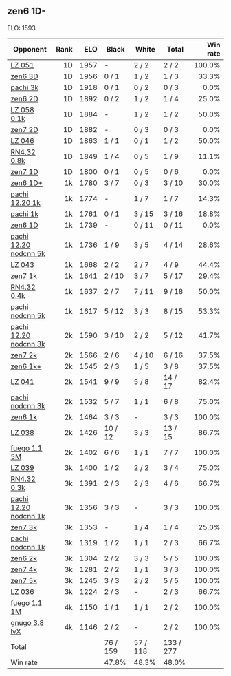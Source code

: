 ## zen6 1D- ##

ELO: 1593

Opponent | Rank | ELO | Black | White | Total | Win rate
---------|-----:|----:|-------|-------|-------|-------:
[LZ 051](LZ%20051.md) | 1D | 1957 | - | 2 / 2 | 2 / 2 | 100.0%
[zen6 3D](zen6%203D.md) | 1D | 1956 | 0 / 1 | 1 / 2 | 1 / 3 | 33.3%
[pachi 3k](pachi%203k.md) | 1D | 1918 | 0 / 1 | 0 / 2 | 0 / 3 | 0.0%
[zen6 2D](zen6%202D.md) | 1D | 1892 | 0 / 2 | 1 / 2 | 1 / 4 | 25.0%
[LZ 058 0.1k](LZ%20058%200.1k.md) | 1D | 1884 | - | 1 / 2 | 1 / 2 | 50.0%
[zen7 2D](zen7%202D.md) | 1D | 1882 | - | 0 / 3 | 0 / 3 | 0.0%
[LZ 046](LZ%20046.md) | 1D | 1863 | 1 / 1 | 0 / 1 | 1 / 2 | 50.0%
[RN4.32 0.8k](RN4.32%200.8k.md) | 1D | 1849 | 1 / 4 | 0 / 5 | 1 / 9 | 11.1%
[zen7 1D](zen7%201D.md) | 1D | 1800 | 0 / 1 | 0 / 5 | 0 / 6 | 0.0%
[zen6 1D+](zen6%201D+.md) | 1k | 1780 | 3 / 7 | 0 / 3 | 3 / 10 | 30.0%
[pachi 12.20 1k](pachi%2012.20%201k.md) | 1k | 1774 | - | 1 / 7 | 1 / 7 | 14.3%
[pachi 1k](pachi%201k.md) | 1k | 1761 | 0 / 1 | 3 / 15 | 3 / 16 | 18.8%
[zen6 1D](zen6%201D.md) | 1k | 1739 | - | 0 / 11 | 0 / 11 | 0.0%
[pachi 12.20 nodcnn 5k](pachi%2012.20%20nodcnn%205k.md) | 1k | 1736 | 1 / 9 | 3 / 5 | 4 / 14 | 28.6%
[LZ 043](LZ%20043.md) | 1k | 1668 | 2 / 2 | 2 / 7 | 4 / 9 | 44.4%
[zen7 1k](zen7%201k.md) | 1k | 1641 | 2 / 10 | 3 / 7 | 5 / 17 | 29.4%
[RN4.32 0.4k](RN4.32%200.4k.md) | 1k | 1637 | 2 / 7 | 7 / 11 | 9 / 18 | 50.0%
[pachi nodcnn 5k](pachi%20nodcnn%205k.md) | 1k | 1617 | 5 / 12 | 3 / 3 | 8 / 15 | 53.3%
[pachi 12.20 nodcnn 3k](pachi%2012.20%20nodcnn%203k.md) | 2k | 1590 | 3 / 10 | 2 / 2 | 5 / 12 | 41.7%
[zen7 2k](zen7%202k.md) | 2k | 1566 | 2 / 6 | 4 / 10 | 6 / 16 | 37.5%
[zen6 1k+](zen6%201k+.md) | 2k | 1545 | 2 / 3 | 1 / 5 | 3 / 8 | 37.5%
[LZ 041](LZ%20041.md) | 2k | 1541 | 9 / 9 | 5 / 8 | 14 / 17 | 82.4%
[pachi nodcnn 3k](pachi%20nodcnn%203k.md) | 2k | 1532 | 5 / 7 | 1 / 1 | 6 / 8 | 75.0%
[zen6 1k](zen6%201k.md) | 2k | 1464 | 3 / 3 | - | 3 / 3 | 100.0%
[LZ 038](LZ%20038.md) | 2k | 1426 | 10 / 12 | 3 / 3 | 13 / 15 | 86.7%
[fuego 1.1 5M](fuego%201.1%205M.md) | 2k | 1402 | 6 / 6 | 1 / 1 | 7 / 7 | 100.0%
[LZ 039](LZ%20039.md) | 3k | 1400 | 1 / 2 | 2 / 2 | 3 / 4 | 75.0%
[RN4.32 0.3k](RN4.32%200.3k.md) | 3k | 1391 | 2 / 3 | 2 / 3 | 4 / 6 | 66.7%
[pachi 12.20 nodcnn 1k](pachi%2012.20%20nodcnn%201k.md) | 3k | 1356 | 3 / 3 | - | 3 / 3 | 100.0%
[zen7 3k](zen7%203k.md) | 3k | 1353 | - | 1 / 4 | 1 / 4 | 25.0%
[pachi nodcnn 1k](pachi%20nodcnn%201k.md) | 3k | 1319 | 1 / 2 | 1 / 1 | 2 / 3 | 66.7%
[zen6 2k](zen6%202k.md) | 3k | 1304 | 2 / 2 | 3 / 3 | 5 / 5 | 100.0%
[zen7 4k](zen7%204k.md) | 3k | 1281 | 2 / 2 | 1 / 1 | 3 / 3 | 100.0%
[zen7 5k](zen7%205k.md) | 3k | 1245 | 3 / 3 | 2 / 2 | 5 / 5 | 100.0%
[LZ 036](LZ%20036.md) | 3k | 1224 | 2 / 3 | - | 2 / 3 | 66.7%
[fuego 1.1 1M](fuego%201.1%201M.md) | 4k | 1150 | 1 / 1 | 1 / 1 | 2 / 2 | 100.0%
[gnugo 3.8 lvX](gnugo%203.8%20lvX.md) | 4k | 1146 | 2 / 2 | - | 2 / 2 | 100.0%
Total | | | 76 / 159 | 57 / 118 | 133 / 277 | 
Win rate| | | 47.8% | 48.3% | 48.0% | 
